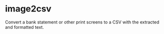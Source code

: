 # image2csv
Convert a bank statement or other print screens to a CSV with the extracted and formatted text.
